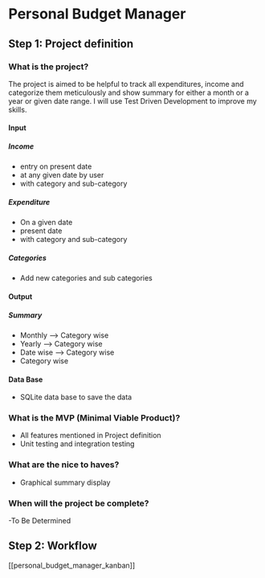 # Personal Budget Manager

## Step 1: Project definition

### What is the project?

The project is aimed to be helpful to track all expenditures, income and categorize them meticulously and show summary for either a month or a year or given date range. I will use Test Driven Development to improve my skills.

#### Input

##### Income

- entry on present date
- at any given date by user
- with category and sub-category

##### Expenditure

- On a given date
- present date
- with category and sub-category

##### Categories

- Add new categories and sub categories

#### Output

##### Summary

- Monthly --> Category wise
- Yearly --> Category wise
- Date wise --> Category wise
- Category wise

#### Data Base

- SQLite data base to save the data

### What is the MVP (Minimal Viable Product)?

- All features mentioned in Project definition
- Unit testing and integration testing

### What are the nice to haves?

- Graphical summary display

### When will the project be complete?

-To Be Determined

## Step 2: Workflow

[[personal_budget_manager_kanban]]
